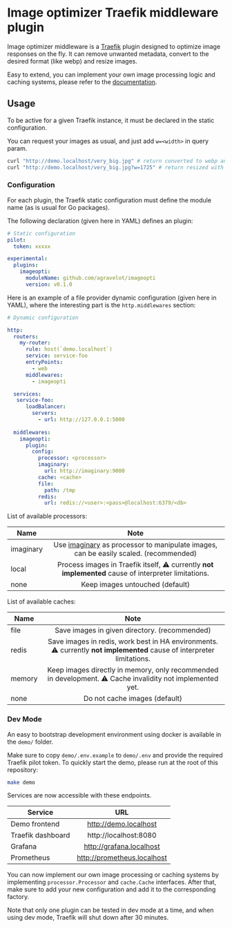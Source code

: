 # Image optimizer Traefik middleware plugin

Image optimizer middleware is a [Traefik](https://traefik.io) plugin designed to optimize image responses on the fly.
It can remove unwanted metadata, convert to the desired format (like webp) and resize images.

Easy to extend, you can implement your own image processing logic and caching systems, please refer to the [documentation](https://doc.traefik.io/traefik/plugins/).

## Usage

To be active for a given Traefik instance, it must be declared in the static configuration.

You can request your images as usual, and just add `w=<width>` in query param.
```bash 
curl "http://demo.localhost/very_big.jpg" # return converted to webp and without metadata 
curl "http://demo.localhost/very_big.jpg?w=1725" # return resized with 1725px width, converted to webp and without metadata
```

### Configuration

For each plugin, the Traefik static configuration must define the module name (as is usual for Go packages).

The following declaration (given here in YAML) defines an plugin:

```yaml
# Static configuration
pilot:
  token: xxxxx

experimental:
  plugins:
    imageopti:
      moduleName: github.com/agravelot/imageopti
      version: v0.1.0
```

Here is an example of a file provider dynamic configuration (given here in YAML), where the interesting part is the `http.middlewares` section:

```yaml
# Dynamic configuration

http:
  routers:
    my-router:
      rule: host(`demo.localhost`)
      service: service-foo
      entryPoints:
        - web
      middlewares:
        - imageopti

  services:
   service-foo:
      loadBalancer:
        servers:
          - url: http://127.0.0.1:5000
  
  middlewares:
    imageopti:
      plugin:
        config:
          processor: <processor>
          imaginary:
            url: http://imaginary:9000
          cache: <cache>
          file:
            path: /tmp
          redis:
            url: redis://<user>:<pass>@localhost:6379/<db>
```

List of available processors:

| Name         | Note                         |
| -------------|:---------------------------:|
| imaginary    | Use [imaginary](https://github.com/h2non/imaginary) as processor to manipulate images, can be easily scaled. (recommended)     |
| local        | Process images in Traefik itself, ⚠️ currently **not implemented** cause of interpreter limitations. |
| none         | Keep images untouched (default)    |

List of available caches:

| Name         | Note                         |
| -------------|:---------------------------:|
| file         | Save images in given directory. (recommended)     |
| redis        | Save images in redis, work best in HA environments.  ⚠️ currently **not implemented** cause of interpreter limitations. |
| memory       | Keep images directly in memory, only recommended in development. ⚠️ Cache invalidity not implemented yet.    |
| none         | Do not cache images (default)    |

### Dev Mode

An easy to bootstrap development environment using docker is available in the `demo/` folder.

Make sure to copy `demo/.env.example` to `demo/.env` and provide the required Traefik pilot token.
To quickly start the demo, please run at the root of this repository:

```bash
make demo
```

Services are now accessible with these endpoints.

| Service           | URL                         |
| ----------------- |:---------------------------:|
| Demo frontend     | http://demo.localhost       |
| Traefik dashboard | http://localhost:8080       |
| Grafana           | http://grafana.localhost    |
| Prometheus        | http://prometheus.localhost |

You can now implement our own image processing or caching systems by implementing `processor.Processor` and `cache.Cache` interfaces.
After that, make sure to add your new configuration and add it to the corresponding factory.

Note that only one plugin can be tested in dev mode at a time, and when using dev mode, Traefik will shut down after 30 minutes.

